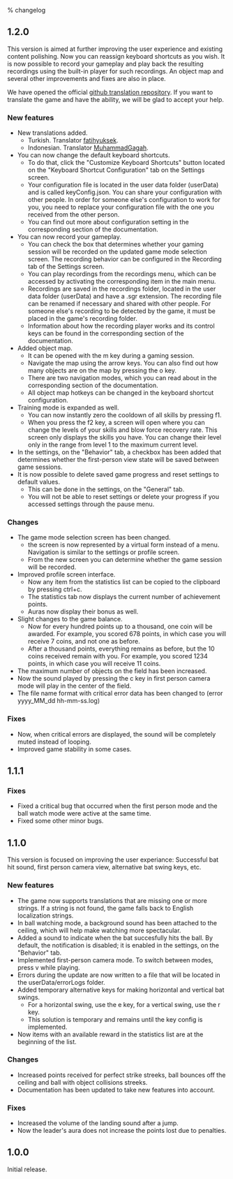 % changelog

## 1.2.0

This version is aimed at further improving the user experience and existing
content polishing. Now you can reassign keyboard shortcuts as you wish. It is
now possible to record your gameplay and play back the resulting recordings
using the built-in player for such recordings. An object map and several other
improvements and fixes are also in place.

We have opened the official [github translation
repository](https://github.com/sooslandia/translations). If you want to
translate the game and have the ability, we will be glad to accept your help.

### New features

- New translations added.
   - Turkish. Translator [fatihyuksek](https://github.com/fatihyuksek1).
   - Indonesian. Translator [MuhammadGagah](https://github.com/MuhammadGagah).
- You can now change the default keyboard shortcuts.
   - To do that, click the "Customize Keyboard Shortcuts" button located on the
"Keyboard Shortcut Configuration" tab on the Settings screen.
   - Your configuration file is located in the user data folder (userData) and is
called keyConfig.json. You can share your configuration with other people. In
order for someone else's configuration to work for you, you need to replace your
configuration file with the one you received from the other person.
   - You can find out more about configuration setting in the corresponding section
of the documentation.
- You can now record your gameplay.
   - You can check the box that determines whether your gaming session will be
recorded on the updated game mode selection screen. The recording behavior can
be configured in the Recording tab of the Settings screen.
   - You can play recordings from the recordings menu, which can be accessed by
activating the corresponding item in the main menu.
   - Recordings are saved in the recordings folder, located in the user data folder
(userData) and have a .sgr extension. The recording file can be renamed if
necessary and shared with other people. For someone else's recording to be
detected by the game, it must be placed in the game's recording folder.
   - Information about how the recording player works and its control keys can be
found in the corresponding section of the documentation.
- Added object map.
   - It can be opened with the m key during a gaming session.
   - Navigate the map using the arrow keys. You can also find out how many objects
are on the map by pressing the o key.
   - There are two navigation modes, which you can read about in the corresponding
section of the documentation.
   - All object map hotkeys can be changed in the keyboard shortcut configuration.
- Training mode is expanded as well.
   - You can now instantly  zero the cooldown of all skills by pressing f1.
   - When you press the f2 key, a screen will open where you can change the levels
of your skills and blow force recovery rate. This screen only displays the
skills you have. You can change their level only in the range from level 1 to
the maximum current level.
- In the settings, on the "Behavior" tab, a checkbox has been added that
determines whether the first-person view state will be saved between game
sessions.
- It is now possible to delete saved game progress and reset settings to default
values.
   - This can be done in the settings, on the "General" tab.
   - You will not be able to reset settings or delete your progress if you accessed
settings through the pause menu.

### Changes

- The game mode selection screen has been changed.
   - the screen is now represented by a virtual form instead of a menu. Navigation
is similar to the settings or profile screen.
   - From the new screen you can determine whether the game session will be recorded.
- Improved profile screen interface.
   - Now any item from the statistics list can be copied to the clipboard by
pressing ctrl+c.
   - The statistics tab now displays the current number of achievement points.
   - Auras now display their bonus as well.
- Slight changes to the game balance.
   - Now for every hundred points up to a thousand, one coin will be awarded. For
example, you scored 678 points, in which case you will receive 7 coins, and
not one as before.
   - After a thousand points, everything remains as before, but the 10 coins
received remain with you. For example, you scored 1234 points, in which case
you will receive 11 coins.
- The maximum number of objects on the field has been increased.
- Now the sound played by pressing the c key in first person camera mode will
play in the center of the field.
- The file name format with critical error data has been changed to (error
yyyy_MM_dd hh-mm-ss.log)

### Fixes

- Now, when critical errors are displayed, the sound will be completely muted
instead of looping.
- Improved game stability in some cases.

## 1.1.1

### Fixes

- Fixed a critical bug that occurred when the first person mode and the ball
watch mode were active at the same time.
- Fixed some other minor bugs.

## 1.1.0

This version is focused on improving the user experiance: Successful bat hit
sound, first person camera view, alternative bat swing keys, etc.

### New features

- The game now supports translations that are missing one or more strings. If a
string is not found, the game falls back to English localization strings.
- In ball watching mode, a background sound has been attached to the ceiling,
which will help make watching more spectacular.
- Added a sound to indicate when the bat succesfully hits the ball. By default,
the notification is disabled; it is enabled in the settings, on the "Behavior"
tab.
- Implemented first-person camera mode. To switch between modes, press v while
playing.
- Errors during the update are now written to a file that will be located in the
userData/errorLogs folder.
- Added temporary alternative keys for making horizontal and vertical bat swings.
   - For a horizontal swing, use the e key, for a vertical swing, use the r key.
   - This solution is temporary and remains until the key config is implemented.
- Now items with an available reward in the statistics list are at the beginning
of the list.

### Changes

- Increased points received for perfect strike streeks, ball bounces off the
ceiling and ball with object collisions streeks.
- Documentation has been updated to take new features into account.

### Fixes

- Increased the volume of the landing sound after a jump.
- Now the leader's aura does not increase the points lost due to penalties.

## 1.0.0

Initial release.

